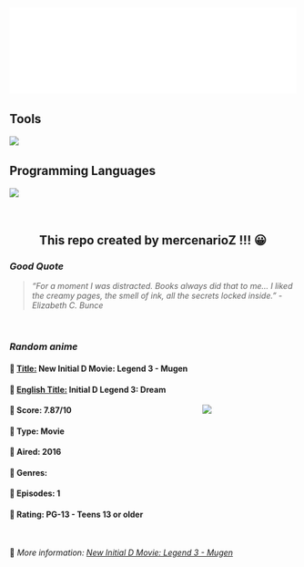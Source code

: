 
<img src="svg/nai.svg" />

<p>
  <h2>Tools</h2>
  <a href="https://skillicons.dev">
    <img src="https://skillicons.dev/icons?i=git,bash,vim,ubuntu,tensorflow,pytorch,docker,raspberrypi" />
  </a>

  <br />

  <h2>Programming Languages</h2>

  <a href="https://skillicons.dev">
    <img src="https://skillicons.dev/icons?i=python,c,cpp" />
  </a>
</p>

<br />

<h2 align="center">This repo created by mercenarioZ !!! 😀</h2>
<h3><i>Good Quote</i></h3>

<blockquote>
<i>
“For a moment I was distracted. Books always did that to me... I liked the creamy pages, the smell of ink, all the secrets locked inside.” - Elizabeth C. Bunce
</i>
</blockquote>

<br />

<h3><i>Random anime</i></h3>

<h4>
  <strong>🥭 <u>Title:</u></strong> New Initial D Movie: Legend 3 - Mugen
</h4>

<h4>🌿 <u>English Title:</u> Initial D Legend 3: Dream</h4>

<img align="right" width="165" src=https://cdn.myanimelist.net/images/anime/9/76759.jpg />

<h4>🌱 Score: 7.87/10</h4>

<h4>🌲 Type: Movie</h4>

<h4>🌴 Aired: 2016</h4>

<h4>🌵 Genres: </h4>

<h4>🥑 Episodes: 1</h4>

<h4>🍏 Rating: PG-13 - Teens 13 or older</h4>

<br />

🍂 *More information: [New Initial D Movie: Legend 3 - Mugen](https://myanimelist.net/anime/30952/New_Initial_D_Movie__Legend_3_-_Mugen)*
    